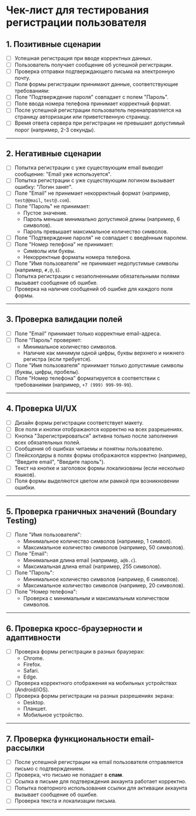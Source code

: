 # Чек-лист для тестирования регистрации пользователя

## 1. Позитивные сценарии
- [ ] Успешная регистрация при вводе корректных данных.
- [ ] Пользователь получает сообщение об успешной регистрации.
- [ ] Проверка отправки подтверждающего письма на электронную почту.
- [ ] Поля формы регистрации принимают данные, соответствующие требованиям:
- [ ] Поле "Подтверждение пароля" совпадает с полем "Пароль".
- [ ] Поле ввода номера телефона принимает корректный формат.
- [ ] После успешной регистрации пользователь перенаправляется на страницу авторизации или приветственную страницу.
- [ ] Время ответа сервера при регистрации не превышает допустимый порог (например, 2-3 секунды).

---

## 2. Негативные сценарии
- [ ] Попытка регистрации с уже существующим email выводит сообщение: "Email уже используется".
- [ ] Попытка регистрации с уже существующим логином вызывает ошибку: "Логин занят".
- [ ] Поле "Email" не принимает некорректный формат (например, `test@@mail`, `test@.com`).
- [ ] Поле "Пароль" не принимает:
  - Пустое значение.
  - Пароль меньше минимально допустимой длины (например, 6 символов).
  - Пароль превышает максимальное количество символов.
- [ ] Поле "Подтверждение пароля" не совпадает с введённым паролем.
- [ ] Поле "Номер телефона" не принимает:
  - Символы или буквы.
  - Некорректные форматы номера телефона.
- [ ] Поле "Имя пользователя" не принимает недопустимые символы (например, `#,@,$`).
- [ ] Попытка регистрации с незаполненными обязательными полями вызывает сообщение об ошибке.
- [ ] Проверка на наличие сообщений об ошибке для каждого поля формы.

---

## 3. Проверка валидации полей
- [ ] Поле "Email" принимает только корректные email-адреса.
- [ ] Поле "Пароль" проверяет:
  - Минимальное количество символов.
  - Наличие как минимум одной цифры, буквы верхнего и нижнего регистра (если требуется).
- [ ] Поле "Имя пользователя" принимает только допустимые символы (буквы, цифры, пробелы).
- [ ] Поле "Номер телефона" форматируется в соответствии с требованиями (например, `+7 (999) 999-99-99`).

---

## 4. Проверка UI/UX
- [ ] Дизайн формы регистрации соответствует макету.
- [ ] Все поля и кнопки отображаются корректно на всех разрешениях.
- [ ] Кнопка "Зарегистрироваться" активна только после заполнения всех обязательных полей.
- [ ] Сообщения об ошибках читаемы и понятны пользователю.
- [ ] Плейсхолдеры в полях формы отображаются корректно (например, "Введите email", "Введите пароль").
- [ ] Текст на кнопке и заголовок формы локализованы (если несколько языков).
- [ ] Поля формы выделяются цветом или рамкой при возникновении ошибки.

---

## 5. Проверка граничных значений (Boundary Testing)
- [ ] Поле "Имя пользователя":
  - Минимальное количество символов (например, 1 символ).
  - Максимальное количество символов (например, 50 символов).
- [ ] Поле "Email":
  - Минимальная длина email (например, `a@b.c`).
  - Максимальная длина email (например, 255 символов).
- [ ] Поле "Пароль":
  - Минимальное количество символов (например, 6 символов).
  - Максимальное количество символов (например, 20 символов).
- [ ] Поле "Номер телефона":
  - Проверка с минимальным и максимальным количеством символов.

---

## 6. Проверка кросс-браузерности и адаптивности
- [ ] Проверка формы регистрации в разных браузерах:
  - Chrome.
  - Firefox.
  - Safari.
  - Edge.
- [ ] Проверка корректного отображения на мобильных устройствах (Android/iOS).
- [ ] Проверка формы регистрации на разных разрешениях экрана:
  - Desktop.
  - Планшет.
  - Мобильное устройство.

---

## 7. Проверка функциональности email-рассылки
- [ ] После успешной регистрации на email пользователя отправляется письмо с подтверждением.
- [ ] Проверка, что письмо не попадает в **спам**.
- [ ] Ссылка в письме для подтверждения аккаунта работает корректно.
- [ ] Попытка повторного использования ссылки для активации аккаунта вызывает сообщение об ошибке.
- [ ] Проверка текста и локализации письма.

---
